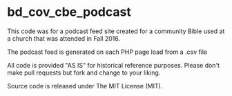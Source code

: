 # bd_cov_cbe_podcast
This code was for a podcast feed site created for a community Bible used at a church that was attended in Fall 2016.

The podcast feed is generated on each PHP page load from a .csv file

All code is provided "AS IS" for historical reference purposes. Please don't make pull requests but fork and change to your liking.

Source code is released under The MIT License (MIT).